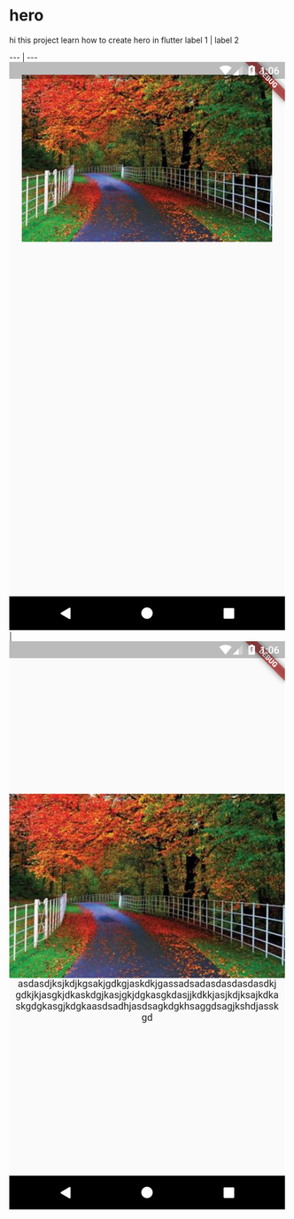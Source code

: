 # hero

hi this project learn how to create hero in flutter
label 1 | label 2

--- | ---
![Alt text](./assets/images/image2.png?raw=true "Optional Title") | ![Alt text](./assets/images/image3.png?raw=true "Optional Title")
